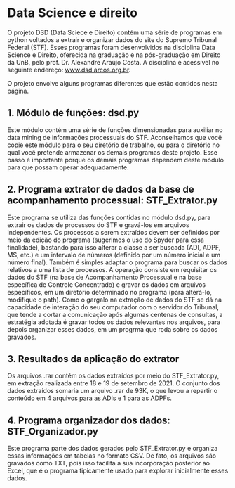 # Data Science e direito
O projeto DSD (Data Sciece e Direito) contém uma série de programas em python voltados a extrair e organizar dados do site do Supremo Tribunal Federal (STF).
Esses programas foram desenvolvidos na disciplina Data Science e Direito, oferecida na graduação e na pós-graduação em Direito da UnB, pelo prof. Dr. Alexandre Araújo Costa.
A disciplina é acessível no seguinte endereço: www.dsd.arcos.org.br.

O projeto envolve alguns programas diferentes que estão contidos nesta página.

## 1. Módulo de funções: dsd.py
Este módulo contém uma série de funções dimensionadas para auxiliar no data mining de informações processuais do STF. Aconselhamos que você copie este módulo para o seu diretório de trabalho, ou para o diretório no qual você pretende armazenar os demais programas deste projeto. Esse passo é importante porque os demais programas dependem deste módulo para que possam operar adequadamente.

## 2. Programa extrator de dados da base de acompanhamento processual: STF_Extrator.py
Este programa se utiliza das funções contidas no módulo dsd.py, para extrair os dados de processos do STF e gravá-los em arquivos independentes.
Os processos a serem extraídos devem ser definidos por meio da edição do programa (sugerimos o uso do Spyder para essa finalidade), bastando para isso alterar a classe a ser buscada (ADI, ADPF, MS, etc.) e um intervalo de números (definido por um número inicial e um número final).
Também é simples adaptar o programa para buscar os dados relativos a uma lista de processos.
A operação consiste em requisitar os dados do STF (na base de Acompanhamento Processual e na base específica de Controle Concentrado) e gravar os dados em arquivos específicos, em um diretório determinado no programa (para alterá-lo, modifique o path).
Como o gargalo na extração de dados do STF se dá na capacidade de interação do seu computador com o servidor do Tribunal, que tende a cortar a comunicação após algumas centenas de consultas, a estratégia adotada é gravar todos os dados relevantes nos arquivos, para depois organizar esses dados, em um progrma que roda sobre os dados gravados.

## 3. Resultados da aplicação do extrator
Os arquivos .rar contém os dados extraídos por meio do STF_Extrator.py, em extração realizada entre 18 e 19 de setembro de 2021.
O conjunto dos dados extraídos somaria um arquivo .rar de 93K, o que levou a repartir o conteúdo em 4 arquivos para as ADIs e 1 para as ADPFs.

## 4. Programa organizador dos dados: STF_Organizador.py
Este programa parte dos dados gerados pelo STF_Extrator.py e organiza essas informações em tabelas no formato CSV. De fato, os arquivos são gravados como TXT, pois isso facilita a sua incorporação posterior ao Excel, que é o programa tipicamente usado para explorar inicialmente esses dados.

